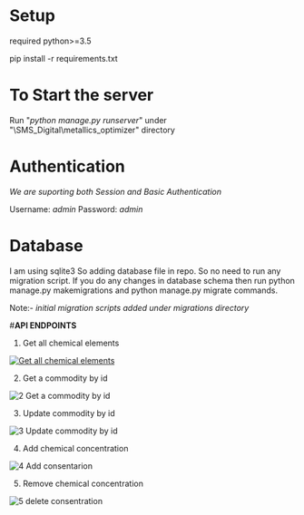 # **Setup**

required python>=3.5

pip install -r requirements.txt

# **To Start the server**

Run "_python manage.py runserver_" under "\SMS_Digital\metallics_optimizer" directory

# **Authentication**

_We are suporting both Session and Basic Authentication_

Username: _admin_
Password: _admin_

# **Database** 

I am using sqlite3 So adding database file in repo.
So no need to run any migration script. If you do any changes in database schema then run
python manage.py makemigrations and python manage.py migrate commands.

Note:- _initial migration scripts added under migrations directory_


#**API ENDPOINTS**

1. Get all chemical elements

[
![Get all chemical elements](https://user-images.githubusercontent.com/12044530/97005240-cff3ca00-155b-11eb-8934-154ae6fd35ef.PNG)
](url)




2. Get a commodity by id

![2  Get a commodity by id](https://user-images.githubusercontent.com/12044530/97006316-50ff9100-155d-11eb-9a58-b72cd1ac3d41.PNG)



3. Update commodity by id

![3  Update commodity by id](https://user-images.githubusercontent.com/12044530/97006372-64aaf780-155d-11eb-9332-bfddd2229c34.PNG)




4. Add chemical concentration

![4 Add consentarion](https://user-images.githubusercontent.com/12044530/97006422-7b514e80-155d-11eb-9bd8-7295786d5ff8.PNG)




5. Remove chemical concentration

![5 delete consentration](https://user-images.githubusercontent.com/12044530/97006571-b0f63780-155d-11eb-81fa-5a4579f9d622.PNG)







